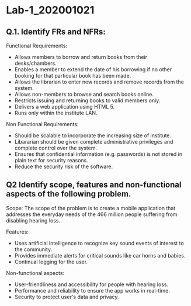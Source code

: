 # Lab-1_202001021
## Q.1. Identify FRs and NFRs:

Functional Requirements:
* Allows members to borrow and return books from their desks/chambers.
* Enables a member to extend the date of his borrowing if no other booking for that particular book has been made.
* Allows the librarian to enter new records and remove records from the system.
* Allows non-members to browse and search books online.
* Restricts issuing and returning books to valid members only.
* Delivers a web application using HTML 5.
* Runs only within the institute LAN.

Non Functional Requirements:
* Should be scalable to incorporate the increasing size of institute.
* Libararian should be given complete administrative privileges and complete control over the system.
* Ensures that confidential information (e.g. passwords) is not stored in plain text for security reasons.
* Reduce the security risk of the software.

## Q2 Identify scope, features and non-functional aspects of the following problem.
Scope:
The scope of the problem is to create a mobile application that addresses the everyday needs of the 466 million people suffering from disabling hearing loss.

Features:
* Uses artificial intelligence to recognize key sound events of interest to the community.
* Provides immediate alerts for critical sounds like car horns and babies.
* Continual logging for the user.

Non-functional aspects:
* User-friendliness and accessibility for people with hearing loss.
* Performance and reliability to ensure the app works in real-time.
* Security to protect user's data and privacy.

